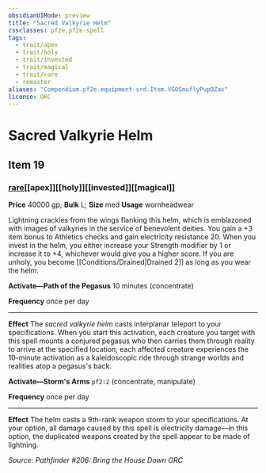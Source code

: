 ```yaml
---
obsidianUIMode: preview
title: "Sacred Valkyrie Helm"
cssclasses: pf2e,pf2e-spell
tags:
  - trait/apex
  - trait/holy
  - trait/invested
  - trait/magical
  - trait/rare
  - remaster
aliases: "Compendium.pf2e.equipment-srd.Item.VGOSmuflyPupOZas"
license: ORC
---
```

# Sacred Valkyrie Helm
## Item 19
### [rare](rare "Rare Rarity Trait")[[apex]][[holy]][[invested]][[magical]]


**Price** 40000 gp; 
**Bulk** L; **Size** med
**Usage** wornheadwear

Lightning crackles from the wings flanking this helm, which is emblazoned with images of valkyries in the service of benevolent deities. You gain a +3 item bonus to Athletics checks and gain electricity resistance 20. When you invest in the helm, you either increase your Strength modifier by 1 or increase it to +4, whichever would give you a higher score. If you are unholy, you become [[Conditions/Drained|Drained 2]] as long as you wear the helm.

**Activate—Path of the Pegasus** 10 minutes (concentrate)

**Frequency** once per day

* * *

**Effect** The _sacred valkyrie helm_ casts interplanar teleport to your specifications. When you start this activation, each creature you target with this spell mounts a conjured pegasus who then carries them through reality to arrive at the specified location; each affected creature experiences the 10-minute activation as a kaleidoscopic ride through strange worlds and realities atop a pegasus's back.

**Activate—Storm's Arms** `pf2:2` (concentrate, manipulate)

**Frequency** once per day

* * *

**Effect** The helm casts a 9th-rank weapon storm to your specifications. At your option, all damage caused by this spell is electricity damage—in this option, the duplicated weapons created by the spell appear to be made of lightning.

*Source: Pathfinder #206: Bring the House Down*
*ORC*
